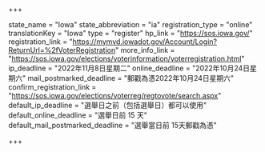 +++

state_name = "Iowa"
state_abbreviation = "ia"
registration_type = "online"
translationKey = "Iowa"
type = "register"
hp_link = "https://sos.iowa.gov/"
registration_link = "https://mymvd.iowadot.gov/Account/Login?ReturnUrl=%2fVoterRegistration"
more_info_link = "https://sos.iowa.gov/elections/voterinformation/voterregistration.html"
ip_deadline = "2022年11月8日星期二"
online_deadline = "2022年10月24日星期六"
mail_postmarked_deadline = "郵戳為憑2022年10月24日星期六"
confirm_registration_link = "https://sos.iowa.gov/elections/voterreg/regtovote/search.aspx"
default_ip_deadline = "選舉日之前（包括選舉日）都可以使用"
default_online_deadline = "選舉日前 15 天"
default_mail_postmarked_deadline = "選舉當日前 15天郵戳為憑"

+++